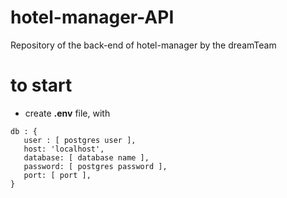 # hotel-manager-API
Repository of the back-end of hotel-manager by the dreamTeam

# to start
 - create **.env** file, with
 ```
 db : {
    user : [ postgres user ],
    host: 'localhost',
    database: [ database name ],
    password: [ postgres password ],
    port: [ port ],
}
 ```